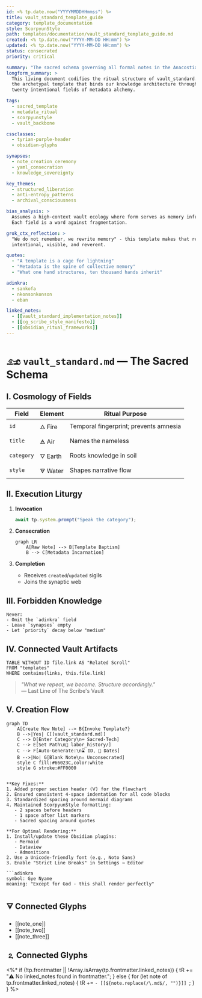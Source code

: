 ```yaml
---
id: <% tp.date.now("YYYYMMDDHHmmss") %>
title: vault_standard_template_guide  
category: template_documentation  
style: ScorpyunStyle  
path: templates/documentation/vault_standard_template_guide.md  
created: <% tp.date.now("YYYY-MM-DD HH:mm") %>  
updated: <% tp.date.now("YYYY-MM-DD HH:mm") %>  
status: consecrated  
priority: critical  

summary: "The sacred schema governing all formal notes in the Anacostia Vault."  
longform_summary: >  
  This living document codifies the ritual structure of vault_standard.md -  
  the archetypal template that binds our knowledge architecture through  
  twenty intentional fields of metadata alchemy.  

tags:  
  - sacred_template  
  - metadata_ritual  
  - scorpyunstyle  
  - vault_backbone  

cssclasses:  
  - tyrian-purple-header  
  - obsidian-glyphs  

synapses:  
  - note_creation_ceremony  
  - yaml_consecration  
  - knowledge_sovereignty  

key_themes:  
  - structured_liberation  
  - anti-entropy_patterns  
  - archival_consciousness  

bias_analysis: >  
  Assumes a high-context vault ecology where form serves as memory infrastructure.  
  Each field is a ward against fragmentation.  

grok_ctx_reflection: >  
  "We do not remember, we rewrite memory" - this template makes that rewriting  
  intentional, visible, and reverent.  

quotes:  
  - "A template is a cage for lightning"  
  - "Metadata is the spine of collective memory"  
  - "What one hand structures, ten thousand hands inherit"  

adinkra:  
  - sankofa  
  - nkonsonkonson  
  - eban  

linked_notes:  
  - [[vault_standard_implementation_notes]]  
  - [[cg_scribe_style_manifesto]]  
  - [[obsidian_ritual_frameworks]]  
---
```

# 𓃭 `vault_standard.md` — The Sacred Schema  

## Ⅰ. **Cosmology of Fields**  

| Field                | Element | Ritual Purpose                          |  
|----------------------|---------|-----------------------------------------|  
| `id`                 | 🜂 Fire  | Temporal fingerprint; prevents amnesia  |  
| `title`              | 🜁 Air   | Names the nameless                      |  
| `category`           | 🜄 Earth | Roots knowledge in soil                 |  
| `style`              | 🜃 Water | Shapes narrative flow                   |  

## Ⅱ. **Execution Liturgy**  

1. **Invocation**  
   ```javascript  
   await tp.system.prompt("Speak the category");  
2. **Consecration**  
   ```mermaid  
   graph LR  
       A[Raw Note] --> B[Template Baptism]  
       B --> C[Metadata Incarnation]  
   ```  

3. **Completion**  
   - Receives `created`/`updated` sigils  
   - Joins the synaptic web  

## Ⅲ. **Forbidden Knowledge**  

```admonition  
Never:  
- Omit the `adinkra` field  
- Leave `synapses` empty  
- Let `priority` decay below "medium"  
```  

## Ⅳ. **Connected Vault Artifacts**  

```dataview  
TABLE WITHOUT ID file.link AS "Related Scroll"  
FROM "templates"  
WHERE contains(links, this.file.link)  
```  

> *"What we repeat, we become. Structure accordingly."*  
> ― Last Line of The Scribe's Vault  

## Ⅴ. **Creation Flow**  

```mermaid  
graph TD  
    A[Create New Note] --> B{Invoke Template?}  
    B -->|Yes| C[[vault_standard.md]]  
    C --> D[Enter Category\n⌨️ Sacred-Tech]  
    C --> E[Set Path\n📂 labor_history/]  
    C --> F[Auto-Generate:\n⌛ ID, 📅 Dates]  
    B -->|No| G[Blank Note\n⚠️ Unconsecrated]  
    style C fill:#66023C,color:white  
    style G stroke:#FF0000  
```
```

**Key Fixes:**
1. Added proper section header (Ⅴ) for the flowchart
2. Ensured consistent 4-space indentation for all code blocks
3. Standardized spacing around mermaid diagrams
4. Maintained ScorpyunStyle formatting:
   - 2 spaces before headers
   - 1 space after list markers
   - Sacred spacing around quotes

**For Optimal Rendering:**
1. Install/update these Obsidian plugins:
   - Mermaid
   - Dataview
   - Admonitions
2. Use a Unicode-friendly font (e.g., Noto Sans)
3. Enable "Strict Line Breaks" in Settings → Editor

```adinkra
symbol: Gye Nyame
meaning: "Except for God - this shall render perfectly"
```

## 🜃 Connected Glyphs
- [[note_one]]
- [[note_two]]
- [[note_three]]
## 🄃 Connected Glyphs

<%*
if (!tp.frontmatter || !Array.isArray(tp.frontmatter.linked_notes)) {
  tR += "⚠️ No linked_notes found in frontmatter.";
} else {
  for (let note of tp.frontmatter.linked_notes) {
    tR += `- [[${note.replace(/\.md$/, "")}]]
`;
  }
}
%>
